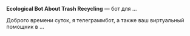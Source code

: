 <strong>Ecological Bot About Trash Recycling</strong> — бот для ...

  Доброго времени суток, я телеграммбот, а также ваш виртуальный помощник в ...
